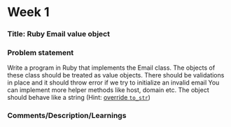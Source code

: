 # Week 1

### Title: Ruby Email value object

### Problem statement
Write a program in Ruby that implements the Email class. The objects of these class should be treated as value objects.
There should be validations in place and it should throw error if we try to initialize an invalid email
You can implement more helper methods like host, domain etc.
The object should behave like a string (Hint: [override `to_str`](https://kddnewton.com/2021/09/09/ruby-type-conversion.html#to_str))

### Comments/Description/Learnings
